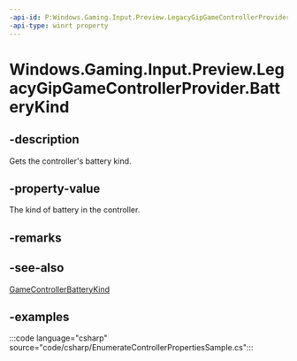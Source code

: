 ```yaml
---
-api-id: P:Windows.Gaming.Input.Preview.LegacyGipGameControllerProvider.BatteryKind
-api-type: winrt property
---
```


<!-- Property syntax.
public GameControllerBatteryKind BatteryKind { get; }
-->

# Windows.Gaming.Input.Preview.LegacyGipGameControllerProvider.BatteryKind

## -description

Gets the controller's battery kind.

## -property-value

The kind of battery in the controller.

## -remarks

## -see-also

[GameControllerBatteryKind](gamecontrollerbatterykind.md)

## -examples

:::code language="csharp" source="code/csharp/EnumerateControllerPropertiesSample.cs":::
